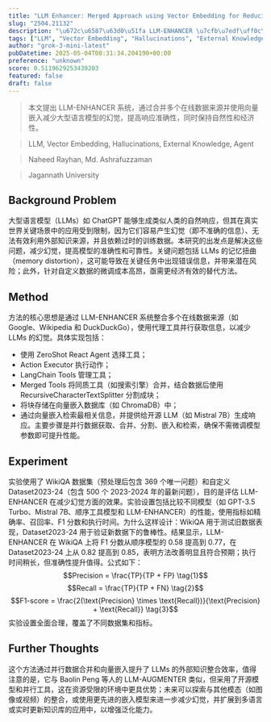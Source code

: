 ```yaml
---
title: "LLM Enhancer: Merged Approach using Vector Embedding for Reducing Large Language Model Hallucinations with External Knowledge"
slug: "2504.21132"
description: "\u672c\u6587\u63d0\u51fa LLM-ENHANCER \u7cfb\u7edf\uff0c\u901a\u8fc7\u5408\u5e76\u591a\u4e2a\u5728\u7ebf\u6570\u636e\u6765\u6e90\u5e76\u4f7f\u7528\u5411\u91cf\u5d4c\u5165\u51cf\u5c11\u5927\u578b\u8bed\u8a00\u6a21\u578b\u7684\u5e7b\u89c9\uff0c\u63d0\u9ad8\u54cd\u5e94\u51c6\u786e\u6027\uff0c\u540c\u65f6\u4fdd\u6301\u81ea\u7136\u6027\u548c\u7ecf\u6d4e\u6027\u3002"
tags: ["LLM", "Vector Embedding", "Hallucinations", "External Knowledge", "Agent"]
author: "grok-3-mini-latest"
pubDatetime: 2025-05-04T08:31:34.204190+00:00
preference: "unknown"
score: 0.5119629253439203
featured: false
draft: false
---
```


> 本文提出 LLM-ENHANCER 系统，通过合并多个在线数据来源并使用向量嵌入减少大型语言模型的幻觉，提高响应准确性，同时保持自然性和经济性。

> LLM, Vector Embedding, Hallucinations, External Knowledge, Agent 

> Naheed Rayhan, Md. Ashrafuzzaman

> Jagannath University 

## Background Problem

大型语言模型（LLMs）如 ChatGPT 能够生成类似人类的自然响应，但其在真实世界关键场景中的应用受到限制，因为它们容易产生幻觉（即不准确的信息）、无法有效利用外部知识来源，并且依赖过时的训练数据。本研究的出发点是解决这些问题，减少幻觉，提高模型的准确性和可靠性。关键问题包括 LLMs 的记忆扭曲（memory distortion），这可能导致在关键任务中出现错误信息，并带来潜在风险；此外，针对自定义数据的微调成本高昂，亟需更经济有效的替代方法。

## Method

方法的核心思想是通过 LLM-ENHANCER 系统整合多个在线数据来源（如 Google、Wikipedia 和 DuckDuckGo），使用代理工具并行获取信息，以减少 LLMs 的幻觉。具体实现包括：
- 使用 ZeroShot React Agent 选择工具；
- Action Executor 执行动作；
- LangChain Tools 管理工具；
- Merged Tools 将同质工具（如搜索引擎）合并，结合数据后使用 RecursiveCharacterTextSplitter 分割成块；
- 将块存储在向量嵌入数据库（如 ChromaDB）中；
- 通过向量嵌入检索最相关信息，并提供给开源 LLM（如 Mistral 7B）生成响应。主要步骤是并行数据获取、合并、分割、嵌入和检索，确保不需微调模型参数即可提升性能。

## Experiment

实验使用了 WikiQA 数据集（预处理后包含 369 个唯一问题）和自定义 Dataset2023-24（包含 500 个 2023-2024 年的最新问题），目的是评估 LLM-ENHANCER 在减少幻觉方面的效果。实验设置包括比较不同模型（如 GPT-3.5 Turbo、Mistral 7B、顺序工具模型和 LLM-ENHANCER）的性能，使用指标如精确率、召回率、F1 分数和执行时间。为什么这样设计：WikiQA 用于测试旧数据表现，Dataset2023-24 用于验证新数据下的鲁棒性。结果显示，LLM-ENHANCER 在 WikiQA 上将 F1 分数从顺序模型的 0.58 提高到 0.77，在 Dataset2023-24 上从 0.82 提高到 0.85，表明方法改善明显且符合预期；执行时间稍长，但准确性提升值得。公式如下：
$$Precision = \frac{TP}{TP + FP} \tag{1}$$
$$Recall = \frac{TP}{TP + FN} \tag{2}$$
$$F1-score = \frac{2(\text{Precision} \times \text{Recall})}{\text{Precision} + \text{Recall}} \tag{3}$$
实验设置全面合理，覆盖了不同数据集和指标。

## Further Thoughts 

这个方法通过并行数据合并和向量嵌入提升了 LLMs 的外部知识整合效率，值得注意的是，它与 Baolin Peng 等人的 LLM-AUGMENTER 类似，但采用了开源模型和并行工具，这在资源受限的环境中更具优势；未来可以探索与其他模态（如图像或视频）的整合，或使用更先进的嵌入模型来进一步减少幻觉，并扩展到多语言或实时更新知识库的应用中，以增强泛化能力。